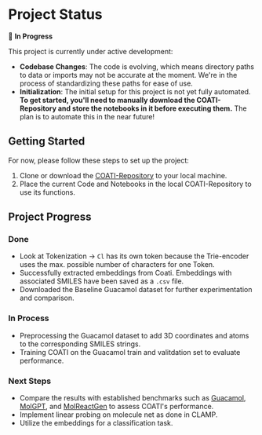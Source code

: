 # Project Status

🚧 **In Progress**

This project is currently under active development:

- **Codebase Changes**: The code is evolving, which means directory paths to data or imports may not be accurate at the moment. We're in the process of standardizing these paths for ease of use.
- **Initialization**: The initial setup for this project is not yet fully automated. **To get started, you'll need to manually download the COATI-Repository and store the notebooks in it before executing them.** The plan is to automate this in the near future!

## Getting Started

For now, please follow these steps to set up the project:

1. Clone or download the [COATI-Repository](https://github.com/terraytherapeutics/COATI) to your local machine.
2. Place the current Code and Notebooks in the local COATI-Repository to use its functions.

## Project Progress

### Done

- Look at Tokenization &rarr; `Cl` has its own token because the Trie-encoder uses the max. possible number of characters for one Token.
- Successfully extracted embeddings from Coati. Embeddings with associated SMILES have been saved as a `.csv` file.
- Downloaded the Baseline Guacamol dataset for further experimentation and comparison.

### In Process

- Preprocessing the Guacamol dataset to add 3D coordinates and atoms to the corresponding SMILES strings.
- Training COATI on the Guacamol train and valitdation set to evaluate performance.

### Next Steps

- Compare the results with established benchmarks such as [Guacamol](https://github.com/BenevolentAI/guacamol), [MolGPT](https://pubs.acs.org/doi/10.1021/acs.jcim.1c00600), and [MolReactGen](https://github.com/hogru/MolReactGen) to assess COATI's performance.
- Implement linear probing on molecule net as done in CLAMP.
- Utilize the embeddings for a classification task.

